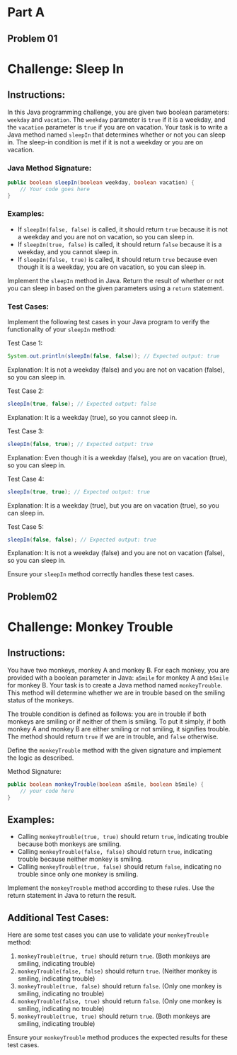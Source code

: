 # Part A

## Problem 01

# Challenge: Sleep In

## Instructions:

In this Java programming challenge, you are given two boolean parameters: `weekday` and `vacation`. The `weekday` parameter is `true` if it is a weekday, and the `vacation` parameter is `true` if you are on vacation. Your task is to write a Java method named `sleepIn` that determines whether or not you can sleep in. The sleep-in condition is met if it is not a weekday or you are on vacation.

### Java Method Signature:

```java
public boolean sleepIn(boolean weekday, boolean vacation) {
    // Your code goes here
}
```

### Examples:

- If `sleepIn(false, false)` is called, it should return `true` because it is not a weekday and you are not on vacation, so you can sleep in.
- If `sleepIn(true, false)` is called, it should return `false` because it is a weekday, and you cannot sleep in.
- If `sleepIn(false, true)` is called, it should return `true` because even though it is a weekday, you are on vacation, so you can sleep in.

Implement the `sleepIn` method in Java. Return the result of whether or not you can sleep in based on the given parameters using a `return` statement.

### Test Cases:

Implement the following test cases in your Java program to verify the functionality of your `sleepIn` method:

Test Case 1:

```java
System.out.println(sleepIn(false, false)); // Expected output: true
```

Explanation: It is not a weekday (false) and you are not on vacation (false), so you can sleep in.

Test Case 2:

```java
sleepIn(true, false); // Expected output: false
```

Explanation: It is a weekday (true), so you cannot sleep in.

Test Case 3:

```java
sleepIn(false, true); // Expected output: true
```

Explanation: Even though it is a weekday (false), you are on vacation (true), so you can sleep in.

Test Case 4:

```java
sleepIn(true, true); // Expected output: true
```

Explanation: It is a weekday (true), but you are on vacation (true), so you can sleep in.

Test Case 5:

```java
sleepIn(false, false); // Expected output: true
```

Explanation: It is not a weekday (false) and you are not on vacation (false), so you can sleep in.

Ensure your `sleepIn` method correctly handles these test cases.


## Problem02

# Challenge: Monkey Trouble

## Instructions:

You have two monkeys, monkey A and monkey B. For each monkey, you are provided with a boolean parameter in Java: `aSmile` for monkey A and `bSmile` for monkey B. Your task is to create a Java method named `monkeyTrouble`. This method will determine whether we are in trouble based on the smiling status of the monkeys.

The trouble condition is defined as follows: you are in trouble if both monkeys are smiling or if neither of them is smiling. To put it simply, if both monkey A and monkey B are either smiling or not smiling, it signifies trouble. The method should return `true` if we are in trouble, and `false` otherwise.

Define the `monkeyTrouble` method with the given signature and implement the logic as described.

Method Signature:

```java
public boolean monkeyTrouble(boolean aSmile, boolean bSmile) {
    // your code here
}
```

## Examples:

- Calling `monkeyTrouble(true, true)` should return `true`, indicating trouble because both monkeys are smiling.
- Calling `monkeyTrouble(false, false)` should return `true`, indicating trouble because neither monkey is smiling.
- Calling `monkeyTrouble(true, false)` should return `false`, indicating no trouble since only one monkey is smiling.

Implement the `monkeyTrouble` method according to these rules. Use the return statement in Java to return the result.

## Additional Test Cases:

Here are some test cases you can use to validate your `monkeyTrouble` method:

1. `monkeyTrouble(true, true)` should return `true`. (Both monkeys are smiling, indicating trouble)
2. `monkeyTrouble(false, false)` should return `true`. (Neither monkey is smiling, indicating trouble)
3. `monkeyTrouble(true, false)` should return `false`. (Only one monkey is smiling, indicating no trouble)
4. `monkeyTrouble(false, true)` should return `false`. (Only one monkey is smiling, indicating no trouble)
5. `monkeyTrouble(true, true)` should return `true`. (Both monkeys are smiling, indicating trouble)

Ensure your `monkeyTrouble` method produces the expected results for these test cases.